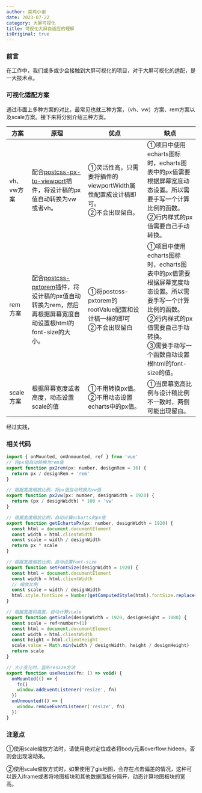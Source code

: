 ```yaml
---
author: 菜鸡小谢
date: 2023-07-22
category: 大屏可视化
title: 可视化大屏自适应的理解
isOriginal: true
---
```


### 前言

在工作中，我们或多或少会接触到大屏可视化的项目，对于大屏可视化的适配，是一大技术点。

### 可视化适配方案

通过市面上多种方案的对比，最常见也就三种方案，（vh、vw）方案、rem方案以及scale方案。接下来将分别介绍三种方案。

| 方案       | 原理                                                         | 优点                                                         | 缺点                                                         |
| ---------- | ------------------------------------------------------------ | ------------------------------------------------------------ | ------------------------------------------------------------ |
| vh、vw方案 | 配合[postcss-px-to-viewport](https://www.npmjs.com/package/postcss-px-to-viewport)插件，将设计稿的px值自动转换为vw或者vh。 | ①灵活性高，只需要将插件的viewportWidth属性配置成设计稿即可。<br />②不会出现留白。<br /> | ①项目中使用echarts图标时，echarts图表中的px值需要根据屏幕宽度动态设置。所以需要手写一个计算比例的函数。<br />②行内样式的px值需要自己手动转换。 |
| rem方案    | 配合[postcss-pxtorem](https://www.npmjs.com/package/postcss-pxtorem)插件，将设计稿的px值自动转换为rem，然后再根据屏幕宽度自动设置根html的font-size的大小。 | ①将postcss-pxtorem的rootValue配置和设计稿一样的即可<br />②不会出现留白 | ①项目中使用echarts图标时，echarts图表中的px值需要根据屏幕宽度动态设置。所以需要手写一个计算比例的函数。<br />②行内样式的px值需要自己手动转换。<br />③需要手动写一个函数自动设置根html的font-size的值。 |
| scale方案  | 根据屏幕宽度或者高度，动态设置scale的值                      | ①不用转换px值。<br />②不用动态设置echarts中的px值。          | ①当屏幕宽高比例与设计稿比例不一致时，两侧可能出现留白。      |

经过实践，

### 相关代码

```javascript
import { onMounted, onUnmounted, ref } from 'vue'
// 将px值自动转换为rem值
export function px2rem(px: number, designRem = 16) {
  return px / designRem + 'rem'
}

// 根据宽度缩放比例，将px值自动转换为vw值
export function px2vw(px: number, designWidth = 1920) {
  return (px / designWidth) * 100 + 'vw'
}

// 根据宽度缩放比例，自动计算echarts的px值
export function getEchartsPx(px: number, designWidth = 1920) {
  const html = document.documentElement
  const width = html.clientWidth
  const scale = width / designWidth
  return px * scale
}

// 根据宽度缩放比例，自动设置font-size
export function setFontSize(designWidth = 1920) {
  const html = document.documentElement
  const width = html.clientWidth
  // 缩放比例
  const scale = width / designWidth
  html.style.fontSize = Number(getComputedStyle(html).fontSize.replace('px', '')) * scale + 'px'
}

// 根据宽度和高度，自动计算scale
export function getScale(designWidth = 1920, designHeight = 1080) {
  const scale = ref<number>(1)
  const html = document.documentElement
  const width = html.clientWidth
  const height = html.clientHeight
  scale.value = Math.min(width / designWidth, height / designHeight)
  return scale
}

// 大小变化时，监听resize方法
export function useResize(fn: () => void) {
  onMounted(() => {
    fn()
    window.addEventListener('resize', fn)
  })
  onUnmounted(() => {
    window.removeEventListener('resize', fn)
  })
}

```



### 注意点

①使用scale缩放方法时，请使用绝对定位或者将body元素overflow:hideen，否则会出现滚动条。

②使用scale缩放方式时，如果使用了gis地图，会存在点击偏差的情况，这种可以嵌入iframe或者将地图板块和其他数据面板分隔开，动态计算地图板块的宽高。

